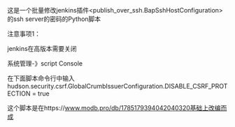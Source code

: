 这是一个批量修改jenkins插件<publish_over_ssh.BapSshHostConfiguration>的ssh server的密码的Python脚本

注意事项1：

jenkins在高版本需要关闭

 系统管理-》script Console

在下面脚本命令行中输入
hudson.security.csrf.GlobalCrumbIssuerConfiguration.DISABLE_CSRF_PROTECTION = true

这个脚本是在https://www.modb.pro/db/1785179394042040320基础上改编而成
